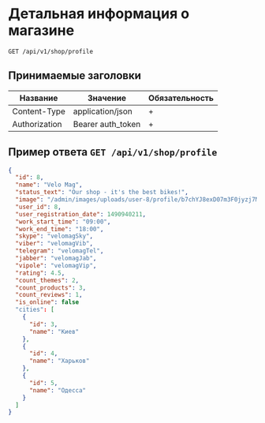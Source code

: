 Детальная информация о магазине
===============================

`GET /api/v1/shop/profile`

## Принимаемые заголовки

| Название           | Значение             | Обязательность |
|--------------------|----------------------|----------------|
| Content-Type       | application/json     | +              |
| Authorization      | Bearer auth_token    | +              |


Пример ответа `GET /api/v1/shop/profile`
-----------------------------------------------------------

```json
{
  "id": 8,
  "name": "Velo Mag",
  "status_text": "Our shop - it's the best bikes!",
  "image": "/admin/images/uploads/user-8/profile/b7chYJ8exD07m3F0jyzj7MpvSP-hZcLu.jpg",
  "user_id": 8,
  "user_registration_date": 1490940211,
  "work_start_time": "09:00",
  "work_end_time": "18:00",
  "skype": "velomagSky",
  "viber": "velomagVib",
  "telegram": "velomagTel",
  "jabber": "velomagJab",
  "vipole": "velomagVip",
  "rating": 4.5,
  "count_themes": 2,
  "count_products": 3,
  "count_reviews": 1,
  "is_online": false
  "cities": [
    {
      "id": 3,
      "name": "Киев"
    },
    {
      "id": 4,
      "name": "Харьков"
    },
    {
      "id": 5,
      "name": "Одесса"
    }
  ]
}
```